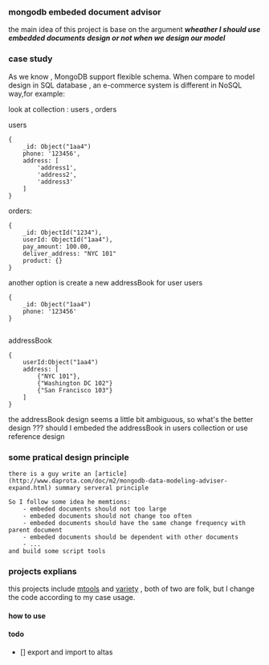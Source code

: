 ### mongodb embeded document advisor

the main idea of this project is base on the argument ***wheather I should use embedded documents design or not when we design our model***

### case study
As we know , MongoDB support flexible schema. When compare to model design in SQL database ,   an e-commerce system  is different in NoSQL way,for example:

look at collection : users ,  orders



users

```
{
    _id: Object("1aa4")
    phone: '123456',
    address: [
        'address1',
        'address2',
        'address3'
    ]
}
```

orders:

```
{
    _id: ObjectId("1234"),
    userId: ObjectId("1aa4"),
    pay_amount: 100.00,
    deliver_address: "NYC 101"
    product: {}
}
```

another option is create a new addressBook for user
users

```
{
    _id: Object("1aa4")
    phone: '123456'
}    
    
```

addressBook 

```
{
    userId:Object("1aa4")
    address: [
        {"NYC 101"},
        {"Washington DC 102"}
        {"San Francisco 103"}
    ]
}
```

the addressBook design seems a little bit ambiguous, so what's the better design ???  should I embeded the addressBook in users collection or use reference design 

### some pratical design principle

    there is a guy write an [article](http://www.daprota.com/doc/m2/mongodb-data-modeling-adviser-expand.html) summary serveral principle 

    So I follow some idea he memtions:
        - embeded documents should not too large
        - embeded documents should not change too often
        - embeded documents should have the same change frequency with parent document
        - embeded documents should be dependent with other documents
        - ...
    and build some script tools

### projects explians 

this projects include [mtools](https://github.com/no7dw/mtools.git) and [variety](https://github.com/no7dw/variety.git) , both of two are folk, but I change the code according to my case usage.

#### how to use 

#### todo
 - [] export and import to altas
